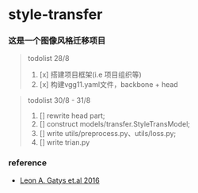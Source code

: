 # style-transfer
### 这是一个图像风格迁移项目
> todolist 28/8
> 1. [x] 搭建项目框架(i.e 项目组织等)
> 2. [x] 构建vgg11.yaml文件，backbone + head
 
> todolist 30/8 - 31/8
> 1. [] rewrite head part;
> 2. [] construct models/transfer.StyleTransModel;
> 2. [] write utils/preprocess.py、utils/loss.py;
> 3. [] write trian.py

### reference
- [Leon A. Gatys et.al 2016](https://cv-foundation.org/openaccess/content_cvpr_2016/papers/Gatys_Image_Style_Transfer_CVPR_2016_paper.pdf)